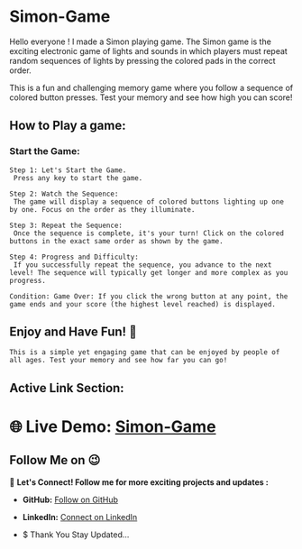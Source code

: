# Simon-Game
Hello everyone ! I made a Simon playing game. The Simon game is the exciting electronic game of lights and sounds in which players must repeat random sequences of lights by pressing the colored pads in the correct order. 

This is a fun and challenging memory game where you follow a sequence of colored button presses. Test your memory and see how high you can score!

## How to Play a game:
 ### Start the Game: 
    Step 1: Let's Start the Game.
     Press any key to start the game.
    
    Step 2: Watch the Sequence: 
     The game will display a sequence of colored buttons lighting up one by one. Focus on the order as they illuminate.
     
    Step 3: Repeat the Sequence: 
     Once the sequence is complete, it's your turn! Click on the colored buttons in the exact same order as shown by the game.
     
    Step 4: Progress and Difficulty: 
     If you successfully repeat the sequence, you advance to the next level! The sequence will typically get longer and more complex as you progress.
     
    Condition: Game Over: If you click the wrong button at any point, the game ends and your score (the highest level reached) is displayed.

  ## Enjoy and Have Fun! :smiling_face_with_three_hearts:
    This is a simple yet engaging game that can be enjoyed by people of all ages. Test your memory and see how far you can go!

## Active Link Section:

# 🌐 **Live Demo:** [Simon-Game](https://nishikant4246.github.io/Simon-Game/)

## Follow Me on 😉 

🚀 **Let's Connect! Follow me for more exciting projects and updates :**
- **GitHub:**  [Follow on GitHub](https://github.com/Nishikant4246)
- **LinkedIn:** [Connect on LinkedIn](https://www.linkedin.com/in/nishikant-v-kshirsagar-483a2b259/)
  

- $ Thank You Stay Updated...
 
